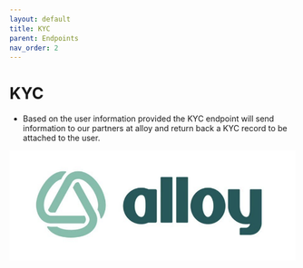 ```yaml
---
layout: default
title: KYC
parent: Endpoints
nav_order: 2
---
```


# KYC
* Based on the user information provided the KYC endpoint will send information to our partners at alloy and return back a KYC record to be attached to the user. 

![](https://github.com/jonathanandrewsuk/cradl/blob/master/assets/images/alloy.png?raw=true)
